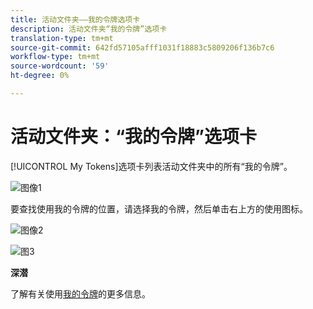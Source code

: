 ```yaml
---
title: 活动文件夹——我的令牌选项卡
description: 活动文件夹“我的令牌”选项卡
translation-type: tm+mt
source-git-commit: 642fd57105afff1031f18883c5809206f136b7c6
workflow-type: tm+mt
source-wordcount: '59'
ht-degree: 0%

---
```



# 活动文件夹：“我的令牌”选项卡

[!UICONTROL My Tokens]选项卡列表活动文件夹中的所有“我的令牌”。

![图像1](/help/sky/assets/campaign-folders/campaign-folder-my-tokens-tab/campaign-folder-my-tokens-tab-1.png)

要查找使用我的令牌的位置，请选择我的令牌，然后单击右上方的使用图标。

![图像2](/help/sky/assets/campaign-folders/campaign-folder-my-tokens-tab/campaign-folder-my-tokens-tab-2.png)

![图3](/help/sky/assets/campaign-folders/campaign-folder-my-tokens-tab/campaign-folder-my-tokens-tab-3.png)

**深潜**

了解有关使用[我的令牌](/help/sky/understanding-my-tokens.md)的更多信息。
